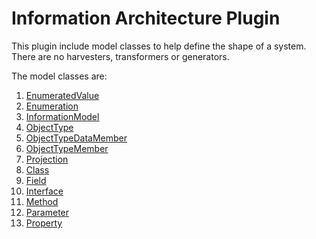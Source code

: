 # Information Architecture Plugin

This plugin include model classes to help define the shape of a system. There are no harvesters, transformers or generators.

The model classes are:

1. [EnumeratedValue](./information/EnumeratedValue.ts)
1. [Enumeration](./information/Enumeration.ts)
1. [InformationModel](./information/InformationModel.ts)
1. [ObjectType](./information/ObjectType.ts)
1. [ObjectTypeDataMember](./information/ObjectTypeDataMember.ts)
1. [ObjectTypeMember](./information/ObjectTypeMember.ts)
1. [Projection](./information/Projection.ts)
1. [Class](./oo/Class.ts)
1. [Field](./oo/Field.ts)
1. [Interface](./oo/Interface.ts)
1. [Method](./oo/Method.ts)
1. [Parameter](./oo/Parameter.ts)
1. [Property](./oo/Property.ts)

